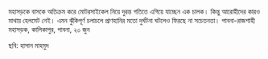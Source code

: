 মহাসড়কে বাসকে অতিক্রম করে মোটরসাইকেল নিয়ে দুরন্ত গতিতে এগিয়ে যাচ্ছেন এক চালক। কিন্তু আরোহীদের কারও মাথায় হেলমেট নেই। এমন ঝুঁকিপূর্ণ চলাচলে প্রাণহানির মতো দুর্ঘটনা ঘটলেও ফিরছে না সচেতনতা। পাবনা-রাজশাহী মহাসড়ক, কালিকাপুর, পাবনা, ২০ জুন

ছবি: হাসান মাহমুদ
